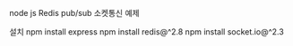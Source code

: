 node js Redis pub/sub 소켓통신 예제

설치 
npm install express
npm install redis@^2.8
npm install socket.io@^2.3

